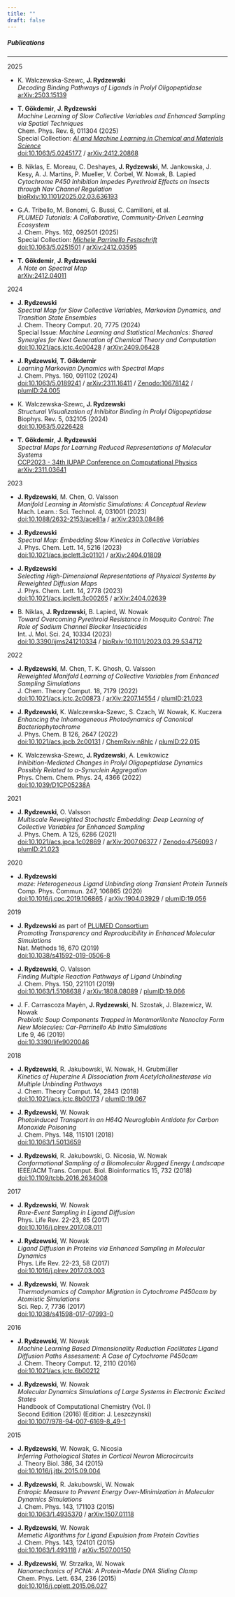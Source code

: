 ```yaml
---
title: ""
draft: false
---
```


##### Publications
---

2025
* K. Walczewska-Szewc, __J. Rydzewski__  
  *Decoding Binding Pathways of Ligands in Prolyl Oligopeptidase*   
  [arXiv:2503.15139](https://arxiv.org/abs/2503.15139)   

* __T. Gökdemir__, __J. Rydzewski__  
  *Machine Learning of Slow Collective Variables and Enhanced Sampling via
Spatial Techniques*    
  Chem. Phys. Rev. 6, 011304 (2025)   
  Special Collection: *[AI and Machine Learning in Chemical and Materials Science](https://pubs.aip.org/cpr/collection/364949/AI-and-Machine-Learning-in-Chemical-and-Materials)*  
  [doi:10.1063/5.0245177](https://doi.org/10.1063/5.0245177) /
  [arXiv:2412.20868](https://arxiv.org/abs/2412.20868)

* B. Niklas, E. Moreau, C. Deshayes, __J. Rydzewski__, M. Jankowska, J. Kesy, A. J. Martins, P. Mueller, V. Corbel, W. Nowak, B. Lapied  
  *Cytochrome P450 Inhibition Impedes Pyrethroid Effects on Insects through Nav Channel Regulation*  
  [bioRxiv:10.1101/2025.02.03.636193](https://www.biorxiv.org/content/10.1101/2025.02.03.636193v1.abstract)  

* G.A. Tribello, M. Bonomi, G. Bussi, C. Camilloni, et al.  
  *PLUMED Tutorials: A Collaborative, Community-Driven Learning Ecosystem*    
  J. Chem. Phys. 162, 092501 (2025)  
  Special Collection: *[Michele Parrinello Festschrift](https://pubs.aip.org/jcp/collection/550849/Michele-Parrinello-Festschrift)*  
  [doi:10.1063/5.0251501](https://doi.org/10.1063/5.0251501) /
  [arXiv:2412.03595](https://arxiv.org/abs/2412.03595)

* __T. Gökdemir__, __J. Rydzewski__  
  *A Note on Spectral Map*    
  [arXiv:2412.04011](https://arxiv.org/abs/2412.04011)

2024
* __J. Rydzewski__  
  *Spectral Map for Slow Collective Variables, Markovian Dynamics, and Transition State Ensembles*  
  J. Chem. Theory Comput. 20, 7775 (2024)  
  Special Issue: *Machine Learning and Statistical Mechanics: Shared Synergies for Next Generation of Chemical Theory and Computation*  
  [doi:10.1021/acs.jctc.4c00428](https://doi.org/10.1021/acs.jctc.4c00428) /
  [arXiv:2409.06428](https://arxiv.org/abs/2409.06428)

* __J. Rydzewski__, __T. Gökdemir__  
  *Learning Markovian Dynamics with Spectral Maps*  
  J. Chem. Phys. 160, 091102 (2024)  
  [doi:10.1063/5.0189241](https://doi.org/10.1063/5.0189241) /
  [arXiv:2311.16411](https://arxiv.org/abs/2311.16411) / 
  [Zenodo:10678142](https://zenodo.org/records/10678142) /
  [plumID:24.005](https://www.plumed-nest.org/eggs/24/005/)

* K. Walczewska-Szewc, __J. Rydzewski__  
  *Structural Visualization of Inhibitor Binding in Prolyl Oligopeptidase*  
  Biophys. Rev. 5, 032105 (2024)  
  [doi:10.1063/5.0226428](https://doi.org/10.1063/5.0226428)  

* __T. Gökdemir__, __J. Rydzewski__  
  *Spectral Maps for Learning Reduced Representations of Molecular Systems*  
  [CCP2023 - 34th IUPAP Conference on Computational Physics](https://ccp2023.jp/)  
  [arXiv:2311.03641](https://arxiv.org/abs/2311.03641)

2023
* __J. Rydzewski__, M. Chen, O. Valsson  
  *Manifold Learning in Atomistic Simulations: A Conceptual Review*  
  Mach. Learn.: Sci. Technol. 4, 031001 (2023)  
  [doi:10.1088/2632-2153/ace81a](https://doi.org/10.1088/2632-2153/ace81a) /
  [arXiv:2303.08486](https://arxiv.org/abs/2303.08486)

* __J. Rydzewski__  
  *Spectral Map: Embedding Slow Kinetics in Collective Variables*  
  J. Phys. Chem. Lett. 14, 5216 (2023)  
  [doi:10.1021/acs.jpclett.3c01101](https://doi.org/10.1021/acs.jpclett.3c01101) /
  [arXiv:2404.01809](https://arxiv.org/abs/2404.01809)

* __J. Rydzewski__  
  *Selecting High-Dimensional Representations of Physical Systems by Reweighted Diffusion Maps*  
  J. Phys. Chem. Lett. 14, 2778 (2023)  
  [doi:10.1021/acs.jpclett.3c00265](https://doi.org/10.1021/acs.jpclett.3c00265) /
  [arXiv:2404.02639](https://arxiv.org/abs/2404.02639)

* B. Niklas, __J. Rydzewski__, B. Lapied, W. Nowak  
  *Toward Overcoming Pyrethroid Resistance in Mosquito Control: The Role of Sodium Channel Blocker Insecticides*  
  Int. J. Mol. Sci. 24, 10334 (2023)  
  [doi:10.3390/ijms241210334](https://doi.org/10.3390/ijms241210334) /
  [bioRxiv:10.1101/2023.03.29.534712](https://doi.org/10.1101/2023.03.29.534712)  

2022
* __J. Rydzewski__, M. Chen, T. K. Ghosh, O. Valsson  
  *Reweighted Manifold Learning of Collective Variables from Enhanced Sampling Simulations*  
  J. Chem. Theory Comput. 18, 7179 (2022)  
  [doi:10.1021/acs.jctc.2c00873](https://doi.org/10.1021/acs.jctc.2c00873) /
  [arXiv:2207.14554](https://arxiv.org/abs/2207.14554) /
  [plumID:21.023](https://plumed-nest.org/eggs/21/023/)

* __J. Rydzewski__, K. Walczewska-Szewc, S. Czach, W. Nowak, K. Kuczera  
  *Enhancing the Inhomogeneous Photodynamics of Canonical Bacteriophytochrome*  
  J. Phys. Chem. B 126, 2647 (2022)  
  [doi:10.1021/acs.jpcb.2c00131](https://doi.org/10.1021/acs.jpcb.2c00131) /
  [ChemRxiv:n8hlc](https://doi.org/10.26434/chemrxiv-2021-n8hlc-v2) /
  [plumID:22.015](https://plumed-nest.org/eggs/22/015/)

* K. Walczewska-Szewc, __J. Rydzewski__, A. Lewkowicz  
  *Inhibition-Mediated Changes in Prolyl Oligopeptidase Dynamics Possibly Related to α-Synuclein Aggregation*  
  Phys. Chem. Chem. Phys. 24, 4366 (2022)  
  [doi:10.1039/D1CP05238A](https://doi.org/10.1039/D1CP05238A)  

2021
* __J. Rydzewski__, O. Valsson  
  *Multiscale Reweighted Stochastic Embedding: Deep Learning of Collective Variables for Enhanced Sampling*  
  J. Phys. Chem. A 125, 6286 (2021)  
  [doi:10.1021/acs.jpca.1c02869](https://doi.org/10.1021/acs.jpca.1c02869) /
  [arXiv:2007.06377](https://arxiv.org/abs/2007.06377) /
  [Zenodo:4756093](https://zenodo.org/record/4756093) /
  [plumID:21.023](https://www.plumed-nest.org/eggs/21/023/)
  
2020
* __J. Rydzewski__  
  *maze: Heterogeneous Ligand Unbinding along Transient Protein Tunnels*  
  Comp. Phys. Commun. 247, 106865 (2020)  
  [doi:10.1016/j.cpc.2019.106865](https://doi.org/10.1016/j.cpc.2019.106865) /
  [arXiv:1904.03929](https://arxiv.org/abs/1904.03929) /
  [plumID:19.056](https://www.plumed-nest.org/eggs/19/056/)

2019
* __J. Rydzewski__ as part of [PLUMED Consortium](https://www.plumed-nest.org/consortium.html)  
  *Promoting Transparency and Reproducibility in Enhanced Molecular Simulations*  
  Nat. Methods 16, 670 (2019)  
  [doi:10.1038/s41592-019-0506-8](https://doi.org/10.1038/s41592-019-0506-8)

* __J. Rydzewski__, O. Valsson  
  *Finding Multiple Reaction Pathways of Ligand Unbinding*  
  J. Chem. Phys. 150, 221101 (2019)  
  [doi:10.1063/1.5108638](https://doi.org/10.1063/1.5108638) /
  [arXiv:1808.08089](https://arxiv.org/abs/1808.08089) /
  [plumID:19.066](https://www.plumed-nest.org/eggs/19/066/)

* J. F. Carrascoza Mayén, __J. Rydzewski__, N. Szostak, J. Blazewicz, W. Nowak  
  *Prebiotic Soup Components Trapped in Montmorillonite Nanoclay Form New Molecules: Car-Parrinello Ab Initio Simulations*  
  Life 9, 46 (2019)  
  [doi:10.3390/life9020046](https://doi.org/10.3390/life9020046)

2018
* __J. Rydzewski__, R. Jakubowski, W. Nowak, H. Grubmüller  
  *Kinetics of Huperzine A Dissociation from Acetylcholinesterase via Multiple Unbinding Pathways*  
  J. Chem. Theory Comput. 14, 2843 (2018)  
  [doi:10.1021/acs.jctc.8b00173](https://doi.org/10.1021/acs.jctc.8b00173) /
  [plumID:19.067](https://www.plumed-nest.org/eggs/19/067/)

* __J. Rydzewski__, W. Nowak  
  *Photoinduced Transport in an H64Q Neuroglobin Antidote for Carbon Monoxide Poisoning*  
  J. Chem. Phys. 148, 115101 (2018)  
  [doi:10.1063/1.5013659](https://doi.org/10.1063/1.5013659)

* __J. Rydzewski__, R. Jakubowski, G. Nicosia, W. Nowak  
 *Conformational Sampling of a Biomolecular Rugged Energy Landscape*  
 IEEE/ACM Trans. Comput. Biol. Bioinformatics 15, 732 (2018)  
 [doi:10.1109/tcbb.2016.2634008](https://doi.org/10.1109/TCBB.2016.2634008)

2017
* __J. Rydzewski__, W. Nowak  
  *Rare-Event Sampling in Ligand Diffusion*  
  Phys. Life Rev. 22-23, 85 (2017)  
  [doi:10.1016/j.plrev.2017.08.011](https://doi.org/10.1016/j.plrev.2017.08.011)

* __J. Rydzewski__, W. Nowak  
  *Ligand Diffusion in Proteins via Enhanced Sampling in Molecular Dynamics*  
  Phys. Life Rev. 22-23, 58 (2017)  
  [doi:10.1016/j.plrev.2017.03.003](https://doi.org/10.1016/j.plrev.2017.03.003)

* __J. Rydzewski__, W. Nowak  
  *Thermodynamics of Camphor Migration in Cytochrome P450cam by Atomistic Simulations*  
  Sci. Rep. 7, 7736 (2017)  
  [doi:10.1038/s41598-017-07993-0](https://doi.org/10.1038/s41598-017-07993-0)

2016
* __J. Rydzewski__, W. Nowak  
  *Machine Learning Based Dimensionality Reduction Facilitates Ligand Diffusion Paths Assessment: A Case of Cytochrome P450cam*  
  J. Chem. Theory Comput. 12, 2110 (2016)  
  [doi:10.1021/acs.jctc.6b00212](https://doi.org/10.1021/acs.jctc.6b00212)

* __J. Rydzewski__, W. Nowak  
  *Molecular Dynamics Simulations of Large Systems in Electronic Excited States*  
  Handbook of Computational Chemistry (Vol. I)  
  Second Edition (2016) (Editior: J. Leszczynski)  
  [doi:10.1007/978-94-007-6169-8_49-1](https://doi.org/10.1007/978-94-007-6169-8_49-1)

2015
* __J. Rydzewski__, W. Nowak, G. Nicosia  
  *Inferring Pathological States in Cortical Neuron Microcircuits*  
  J. Theory Biol. 386, 34 (2015)  
  [doi:10.1016/j.jtbi.2015.09.004](https://doi.org/10.1016/j.jtbi.2015.09.004)

* __J. Rydzewski__, R. Jakubowski, W. Nowak  
  *Entropic Measure to Prevent Energy Over-Minimization in Molecular Dynamics Simulations*  
  J. Chem. Phys. 143, 171103 (2015)  
  [doi:10.1063/1.4935370](https://doi.org/10.1063/1.4935370) /
  [arXiv:1507.01118](https://arxiv.org/abs/1507.01118)

* __J. Rydzewski__, W. Nowak  
  *Memetic Algorithms for Ligand Expulsion from Protein Cavities*  
  J. Chem. Phys. 143, 124101 (2015)  
  [doi:10.1063/1.493118](https://doi.org/10.1063/1.4931181) /
  [arXiv:1507.00150](https://arxiv.org/abs/1507.00150)

* __J. Rydzewski__, W. Strzałka, W. Nowak  
  *Nanomechanics of PCNA: A Protein-Made DNA Sliding Clamp*  
  Chem. Phys. Lett. 634, 236 (2015)  
  [doi:10.1016/j.cplett.2015.06.027](https://doi.org/10.1016/j.cplett.2015.06.027)
